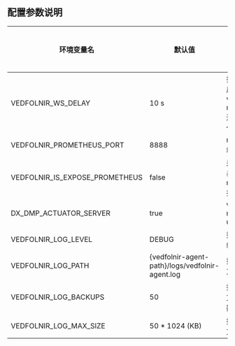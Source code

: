 ## 配置参数说明
|  环境变量名   | 默认值  |说明  | 是否必须  |
|  ----  | ----  |---- |----  |
| VEDFOLNIR_WS_DELAY  | 10 s | 探针启动后，与 vedfolnir-manager 连接初始化延迟  |否  |
| VEDFOLNIR_PROMETHEUS_PORT | 8888 | metrics 端口号  | 否  |
| VEDFOLNIR_IS_EXPOSE_PROMETHEUS  | false | 是否需要暴露 metrics 接口  | 否  |
| DX_DMP_ACTUATOR_SERVER  | true | vedfolnir-manager url | 否  |
| VEDFOLNIR_LOG_LEVEL  | DEBUG |  探针日志级别| 否  |
| VEDFOLNIR_LOG_PATH  | {vedfolnir-agent-path}/logs/vedfolnir-agent.log | 探针日志文件路径  | 否  |
| VEDFOLNIR_LOG_BACKUPS  | 50 | 探针日志文件保留数量  | 否  |
| VEDFOLNIR_LOG_MAX_SIZE  | 50 * 1024 (KB) | 探针日志文件大小  | 否  |
